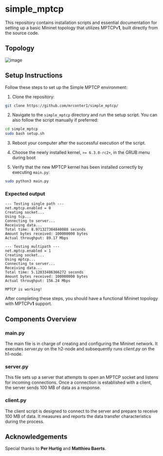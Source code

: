 # simple_mptcp

This repository contains installation scripts and essential documentation for setting up a basic Mininet topology that utilizes MPTCPv**1**, built directly from the source code.

## Topology

![image](https://user-images.githubusercontent.com/32551374/227388394-631b94c1-bd23-4881-8d55-775c8ba6cbee.png)

## Setup Instructions

Follow these steps to set up the Simple MPTCP environment:

1. Clone the repository:
```bash
git clone https://github.com/mrconter1/simple_mptcp/
```

2. Navigate to the `simple_mptcp` directory and run the setup script. You can also follow the script manually if preferred:
```bash
cd simple_mptcp
sudo bash setup.sh
```

3. Reboot your computer after the successful execution of the script.

4. Choose the newly installed kernel, `>= 6.3.0-rc2+`, in the GRUB menu during boot

5. Verify that the new MPTCP kernel has been installed correctly by executing `main.py`:
```bash
sudo python3 main.py
```

### Expected output
```
--- Testing single path ---
net.mptcp.enabled = 0
Creating socket...
Using tcp...
Connecting to server...
Receiving data...
Total time: 8.971327304840088 seconds
Amount bytes received: 100000000 bytes
Actual throughput: 89.17 Mbps

--- Testing multipath ---
net.mptcp.enabled = 1
Creating socket...
Using mptcp...
Connecting to server...
Receiving data...
Total time: 5.12033486366272 seconds
Amount bytes received: 100000000 bytes
Actual throughput: 156.24 Mbps

MPTCP is working!
```

After completing these steps, you should have a functional Mininet topology with MPTCPv**1** support.

## Components Overview

### main.py

The main file is in charge of creating and configuring the Mininet network. It executes _server.py_ on the h2-node and subsequently runs _client.py_ on the h1-node.

### server.py

This file sets up a server that attempts to open an MPTCP socket and listens for incoming connections. Once a connection is established with a client, the server sends 100 MB of data as a response.

### client.py

The client script is designed to connect to the server and prepare to receive 100 MB of data. It measures and reports the data transfer characteristics during the process.

## Acknowledgements

Special thanks to **Per Hurtig** and **Matthieu Baerts**.
